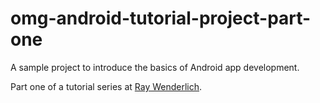 omg-android-tutorial-project-part-one
==================

A sample project to introduce the basics of Android app development. 

Part one of a tutorial series at [Ray Wenderlich](www.raywenderlich.com).
